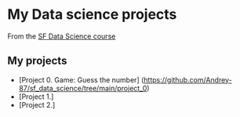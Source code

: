 # My Data science projects
From the [SF Data Science course](https://skillfactory.ru/data-scientist-pro)


## My projects
* [Project 0. Game: Guess the number] (https://github.com/Andrey-87/sf_data_science/tree/main/project_0)
* [Project 1.]
* [Project 2.]